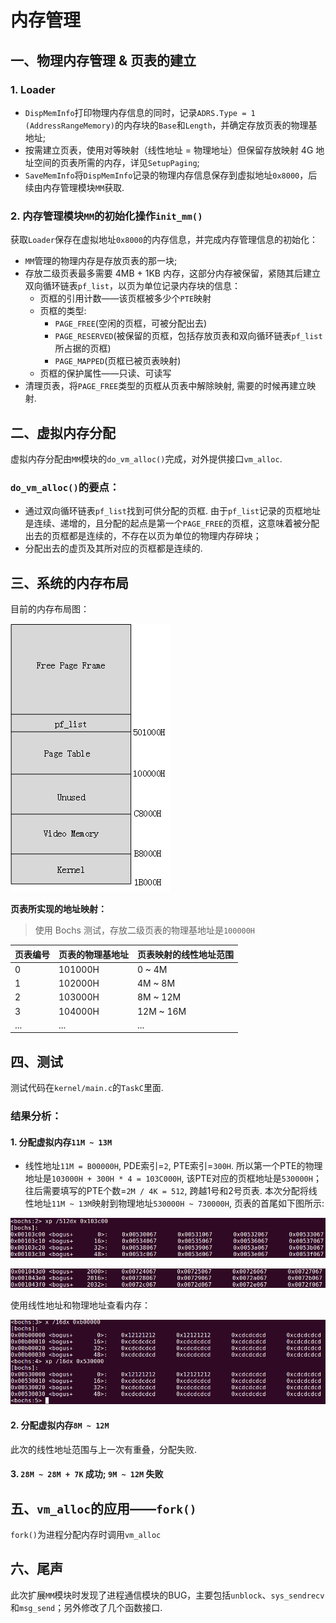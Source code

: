 # 内存管理
## 一、物理内存管理 & 页表的建立
### 1. Loader
- `DispMemInfo`打印物理内存信息的同时，记录`ADRS.Type = 1 (AddressRangeMemory)`的内存块的`Base`和`Length`，并确定存放页表的物理基地址;
- 按需建立页表，使用对等映射（线性地址 = 物理地址）但保留存放映射 4G 地址空间的页表所需的内存，详见`SetupPaging`;
- `SaveMemInfo`将`DispMemInfo`记录的物理内存信息保存到虚拟地址`0x8000`，后续由内存管理模块`MM`获取.

### 2. 内存管理模块`MM`的初始化操作`init_mm()`
获取`Loader`保存在虚拟地址`0x8000`的内存信息，并完成内存管理信息的初始化：
- `MM`管理的物理内存是存放页表的那一块;
- 存放二级页表最多需要 4MB + 1KB 内存，这部分内存被保留，紧随其后建立双向循环链表`pf_list`，以页为单位记录内存块的信息：
	- 页框的引用计数——该页框被多少个`PTE`映射
	- 页框的类型:
		- `PAGE_FREE`(空闲的页框，可被分配出去)
		- `PAGE_RESERVED`(被保留的页框，包括存放页表和双向循环链表`pf_list`所占据的页框)
		- `PAGE_MAPPED`(页框已被页表映射)
	- 页框的保护属性——只读、可读写
- 清理页表，将`PAGE_FREE`类型的页框从页表中解除映射, 需要的时候再建立映射.

## 二、虚拟内存分配
虚拟内存分配由`MM`模块的`do_vm_alloc()`完成，对外提供接口`vm_alloc`.

### **`do_vm_alloc()`的要点：**
- 通过双向循环链表`pf_list`找到可供分配的页框. 由于`pf_list`记录的页框地址是连续、递增的，且分配的起点是第一个`PAGE_FREE`的页框，这意味着被分配出去的页框都是连续的，不存在以页为单位的物理内存碎块；
- 分配出去的虚页及其所对应的页框都是连续的.

## 三、系统的内存布局
目前的内存布局图：

![内存布局图](screenshot/mem.png)

**页表所实现的地址映射：**
> 使用 Bochs 测试，存放二级页表的物理基地址是`100000H`

| 页表编号 | 页表的物理基地址 | 页表映射的线性地址范围 |
|--------|--------|--------|
| 0 | 101000H | 0 ~ 4M |
| 1 | 102000H | 4M ~ 8M |
| 2 | 103000H | 8M ~ 12M |
| 3 | 104000H | 12M ~ 16M |
| ... | ... | ... |

## 四、测试
测试代码在`kernel/main.c`的`TaskC`里面.

### 结果分析：
#### 1. 分配虚拟内存`11M ~ 13M`
- 线性地址`11M = B00000H`, PDE索引=`2`, PTE索引=`300H`. 所以第一个PTE的物理地址是`103000H + 300H * 4 = 103C000H`, 该PTE对应的页框地址是`530000H`；往后需要填写的PTE个数=`2M / 4K = 512`, 跨越1号和2号页表. 本次分配将线性地址`11M ~ 13M`映射到物理地址`530000H ~ 730000H`, 页表的首尾如下图所示:

![](screenshot/pte-1-1.png)

![](screenshot/pte-1-2.png)

使用线性地址和物理地址查看内存：

![](screenshot/mem-1.png)

#### 2. 分配虚拟内存`8M ~ 12M`
此次的线性地址范围与上一次有重叠，分配失败.

#### 3. `28M ~ 28M + 7K` 成功; `9M ~ 12M` 失败

## 五、`vm_alloc`的应用——`fork()`
`fork()`为进程分配内存时调用`vm_alloc`

## 六、尾声
此次扩展`MM`模块时发现了进程通信模块的BUG，主要包括`unblock`、`sys_sendrecv`和`msg_send`；另外修改了几个函数接口.
